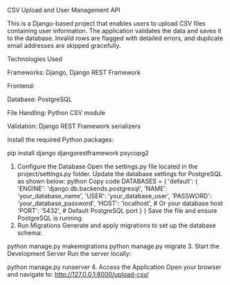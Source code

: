 CSV Upload and User Management API

This is a Django-based project that enables users to upload CSV files containing user information. The application validates the data and saves it to the database. Invalid rows are flagged with detailed errors, and duplicate email addresses are skipped gracefully.

Technologies Used

Frameworks: Django, Django REST Framework

Frontend: 

Database: PostgreSQL

File Handling: Python CSV module

Validation: Django REST Framework serializers

Install the required Python packages:

pip install django djangorestframework psycopg2
1. Configure the Database
Open the settings.py file located in the project/settings.py folder.
Update the database settings for PostgreSQL as shown below:
python
Copy code
DATABASES = {
    'default': {
        'ENGINE': 'django.db.backends.postgresql',
        'NAME': 'your_database_name',
        'USER': 'your_database_user',
        'PASSWORD': 'your_database_password',
        'HOST': 'localhost',  # Or your database host
        'PORT': '5432',       # Default PostgreSQL port
    }
}
Save the file and ensure PostgreSQL is running.
2. Run Migrations
Generate and apply migrations to set up the database schema:

python manage.py makemigrations
python manage.py migrate
3. Start the Development Server
Run the server locally:


python manage.py runserver
4. Access the Application
Open your browser and navigate to:
http://127.0.0.1:8000/upload-csv/

